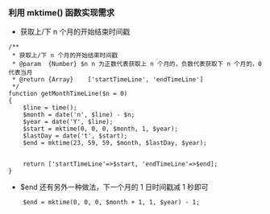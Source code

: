 ### 利用 mktime() 函数实现需求

- 获取上/下 n 个月的开始结束时间戳

```
/**
 * 获取上/下 n 个月的开始结束时间戳
 * @param  {Number} $n n 为正数代表获取上 n 个月的，负数代表获取下 n 个月的，0 代表当月
 * @return {Array}    ['startTimeLine', 'endTimeLine']
 */
function getMonthTimeLine($n = 0)
{
    $line = time();
    $month = date('n', $line) - $n;
    $year = date('Y', $line);
    $start = mktime(0, 0, 0, $month, 1, $year);
    $lastDay = date('t', $start);
    $end = mktime(23, 59, 59, $month, $lastDay, $year);


    return ['startTimeLine'=>$start, 'endTimeLine'=>$end];
}
```

- $end 还有另外一种做法，下一个月的 1 日时间戳减 1 秒即可

```
    $end = mktime(0, 0, 0, $month + 1, 1, $year) - 1;
```
